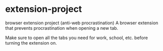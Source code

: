 # extension-project
browser extension project (anti-web procrastination)
A browser extension that prevents procrastination when opening a new tab.

Make sure to open all the tabs you need for work, school, etc. before turning the extension on.
